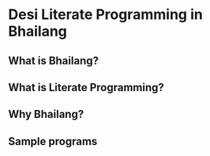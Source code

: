 # Desi Literate Programming in Bhailang

## What is Bhailang?

## What is Literate Programming?

## Why Bhailang?

## Sample programs 
